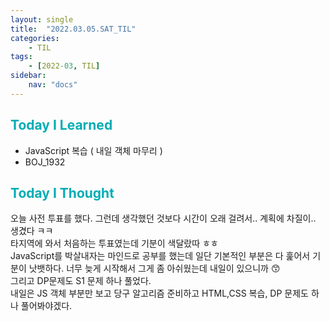 ```yaml
---
layout: single
title:  "2022.03.05.SAT_TIL"
categories: 
    - TIL
tags: 
    - [2022-03, TIL]
sidebar:
    nav: "docs"
---
```



## <a style="color:#00adb5">Today I Learned</a>
- JavaScript 복습 ( 내일 객체 마무리 )
- BOJ_1932

## <a style="color:#00adb5">Today I Thought</a>
오늘 사전 투표를 했다. 그런데 생각했던 것보다 시간이 오래 걸려서.. 계획에 차질이.. 생겼다 ㅋㅋ<br>
타지역에 와서 처음하는 투표였는데 기분이 색달랐따 ㅎㅎ<br>
JavaScript를 박살내자는 마인드로 공부를 했는데 일단 기본적인 부분은 다 훑어서 기분이 낫뱃하다. 너무 늦게 시작해서 그게 좀 아쉬웠는데 내일이 있으니까 😙<br>
그리고 DP문제도 S1 문제 하나 풀었다.<br>
내일은 JS 객체 부분만 보고 당구 알고리즘 준비하고 HTML,CSS 복습, DP 문제도 하나 풀어봐야겠다.